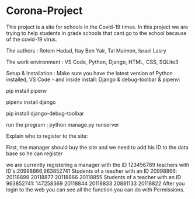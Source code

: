 # Corona-Project
This project is a site for schools in the Covid-19 times. In this project we are trying to help students in grade schools that cant go to the school because of the covid-19 virus.

The authors : Rotem Hadad, Itay Ben Yair, Tal Maimon, Israel Lasry

The work environment : VS Code, Python, Django, HTML, CSS, SQLite3

Setup & Installation : Make sure you have the latest version of Python installed, VS Code - and inside install: Django & debug-toolbar & pipenv:

pip install pipenv

pipenv install django

pip install django-debug-toolbar

run the program : python manage.py runserver

Explain who to register to the site:

First, the manager should buy the site and we need to add his ID to the data base so he can register

we are currently registering a manager with the ID 123456789
teachers with ID's:20998866,963852741
Students of a teacher with an ID 20998866:
20118899
20118877
20118866
20118855
Students of a teacher with an ID 963852741:
147258369
20118844
20118833
20881133
20118822
After you login to the web you can see all the function you can do with Permissions.

